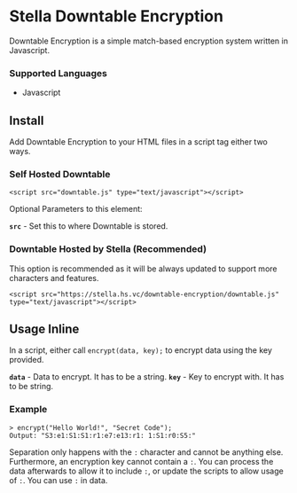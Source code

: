 # Stella Downtable Encryption
Downtable Encryption is a simple match-based encryption system written in Javascript.
### Supported Languages
- Javascript
## Install
Add Downtable Encryption to your HTML files in a script tag either two ways.
### Self Hosted Downtable

    <script src="downtable.js" type="text/javascript"></script>
Optional Parameters to this element:

  **`src`** - Set this to where Downtable is stored.
### Downtable Hosted by Stella (Recommended)
This option is recommended as it will be always updated to support more characters and features.

    <script src="https://stella.hs.vc/downtable-encryption/downtable.js" type="text/javascript"></script>

## Usage Inline
In a script, either call `encrypt(data, key);` to encrypt data using the key provided.

**`data`** - Data to encrypt. It has to be a string.
**`key`** - Key to encrypt with. It has to be string.
### Example

    > encrypt("Hello World!", "Secret Code");
    Output: "S3:e1:S1:S1:r1:e7:e13:r1: 1:S1:r0:S5:"
Separation only happens with the `:` character and cannot be anything else. Furthermore, an encryption key cannot contain a `:`. You can process the data afterwards to allow it to include `:`, or update the scripts to allow usage of `:`. You can use `:` in data.

